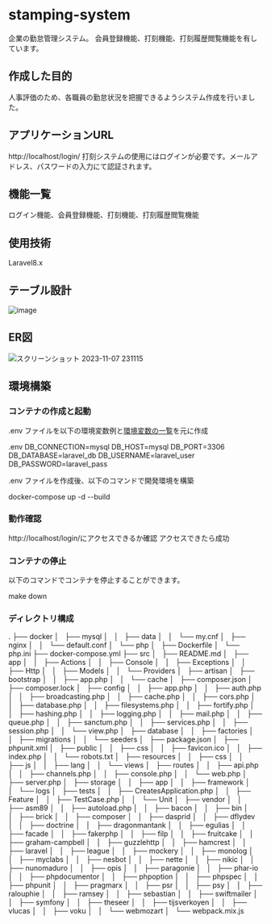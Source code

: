 # stamping-system
企業の勤怠管理システム。
会員登録機能、打刻機能、打刻履歴閲覧機能を有しています。

## 作成した目的
人事評価のため、各職員の勤怠状況を把握できるようシステム作成を行いました。

## アプリケーションURL
http://localhost/login/
打刻システムの使用にはログインが必要です。メールアドレス、パスワードの入力にて認証されます。

## 機能一覧
ログイン機能、会員登録機能、打刻機能、打刻履歴閲覧機能

## 使用技術
Laravel8.x

## テーブル設計
![image](https://github.com/tocotocoyu-ka/stamping-system/assets/138411087/8d9e5ee7-6ccf-4a69-a3f8-f8b5c7098990)

## ER図
![スクリーンショット 2023-11-07 231115](https://github.com/tocotocoyu-ka/stamping-system/assets/138411087/ab1b0f65-6b55-4561-8083-2e4bea4f0667)

## 環境構築
### コンテナの作成と起動
.env ファイルを以下の環境変数例と[環境変数の一覧](#環境変数の一覧)を元に作成

.env
DB_CONNECTION=mysql
DB_HOST=mysql
DB_PORT=3306
DB_DATABASE=laravel_db
DB_USERNAME=laravel_user
DB_PASSWORD=laravel_pass

.env ファイルを作成後、以下のコマンドで開発環境を構築

docker-compose up -d --build

### 動作確認

http://localhost/login/にアクセスできるか確認
アクセスできたら成功

### コンテナの停止

以下のコマンドでコンテナを停止することができます。

make down

### ディレクトリ構成

.
├── docker
│   ├── mysql
│   │   ├── data
│   │   └── my.cnf
│   ├── nginx
│   │   └── default.conf
│   └── php
│       ├── Dockerfile
│       └── php.ini
├── docker-compose.yml
├── src
│   ├── README.md
│   ├── app
│   │   ├── Actions
│   │   ├── Console
│   │   ├── Exceptions
│   │   ├── Http
│   │   ├── Models
│   │   └── Providers
│   ├── artisan
│   ├── bootstrap
│   │   ├── app.php
│   │   └── cache
│   ├── composer.json
│   ├── composer.lock
│   ├── config
│   │   ├── app.php
│   │   ├── auth.php
│   │   ├── broadcasting.php
│   │   ├── cache.php
│   │   ├── cors.php
│   │   ├── database.php
│   │   ├── filesystems.php
│   │   ├── fortify.php
│   │   ├── hashing.php
│   │   ├── logging.php
│   │   ├── mail.php
│   │   ├── queue.php
│   │   ├── sanctum.php
│   │   ├── services.php
│   │   ├── session.php
│   │   └── view.php
│   ├── database
│   │   ├── factories
│   │   ├── migrations
│   │   └── seeders
│   ├── package.json
│   ├── phpunit.xml
│   ├── public
│   │   ├── css
│   │   ├── favicon.ico
│   │   ├── index.php
│   │   └── robots.txt
│   ├── resources
│   │   ├── css
│   │   ├── js
│   │   ├── lang
│   │   └── views
│   ├── routes
│   │   ├── api.php
│   │   ├── channels.php
│   │   ├── console.php
│   │   └── web.php
│   ├── server.php
│   ├── storage
│   │   ├── app
│   │   ├── framework
│   │   └── logs
│   ├── tests
│   │   ├── CreatesApplication.php
│   │   ├── Feature
│   │   ├── TestCase.php
│   │   └── Unit
│   ├── vendor
│   │   ├── asm89
│   │   ├── autoload.php
│   │   ├── bacon
│   │   ├── bin
│   │   ├── brick
│   │   ├── composer
│   │   ├── dasprid
│   │   ├── dflydev
│   │   ├── doctrine
│   │   ├── dragonmantank
│   │   ├── egulias
│   │   ├── facade
│   │   ├── fakerphp
│   │   ├── filp
│   │   ├── fruitcake
│   │   ├── graham-campbell
│   │   ├── guzzlehttp
│   │   ├── hamcrest
│   │   ├── laravel
│   │   ├── league
│   │   ├── mockery
│   │   ├── monolog
│   │   ├── myclabs
│   │   ├── nesbot
│   │   ├── nette
│   │   ├── nikic
│   │   ├── nunomaduro
│   │   ├── opis
│   │   ├── paragonie
│   │   ├── phar-io
│   │   ├── phpdocumentor
│   │   ├── phpoption
│   │   ├── phpspec
│   │   ├── phpunit
│   │   ├── pragmarx
│   │   ├── psr
│   │   ├── psy
│   │   ├── ralouphie
│   │   ├── ramsey
│   │   ├── sebastian
│   │   ├── swiftmailer
│   │   ├── symfony
│   │   ├── theseer
│   │   ├── tijsverkoyen
│   │   ├── vlucas
│   │   ├── voku
│   │   └── webmozart
│   └── webpack.mix.js
